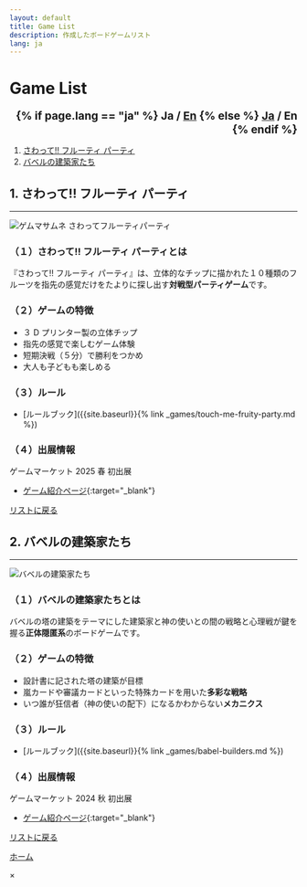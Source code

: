```yaml
---
layout: default
title: Game List
description: 作成したボードゲームリスト
lang: ja
---
```


# **Game List**

<div style="text-align: right; font-size: 1.2rem; font-weight: bold;">
  {% if page.lang == "ja" %}
    <span>Ja / <a href="{{site.baseurl}}{% link game-list-en.md %}">En</a></span>
  {% else %}
    <span><a href="{{site.baseurl}}{% link game-list.md %}">Ja</a> / En</span>
  {% endif %}
</div>

1. [さわって!! フルーティ パーティ](#1-さわって-フルーティ-パーティ)
2. [バベルの建築家たち](#2-バベルの建築家たち)

## **1. さわって!! フルーティ パーティ**

---

<div class="img-container">
  <img src="{{site.baseurl}}/assets/img/ゲムマサムネ_さわってフルーティパーティ_1KB.jpg" alt="ゲムマサムネ さわってフルーティパーティ">
</div>

### **（１）さわって!! フルーティ パーティとは**

『さわって!! フルーティ パーティ』は、立体的なチップに描かれた１０種類のフルーツを指先の感覚だけをたよりに探し出す**対戦型パーティゲーム**です。

### **（２）ゲームの特徴**

- ３ D プリンター製の立体チップ
- 指先の感覚で楽しむゲーム体験
- 短期決戦（５分）で勝利をつかめ
- 大人も子どもも楽しめる

### **（３）ルール**

- [ルールブック]({{site.baseurl}}{% link _games/touch-me-fruity-party.md %})

### **（４）出展情報**

ゲームマーケット 2025 春 初出展

- [ゲーム紹介ページ](https://gamemarket.jp/game/185622/){:target="\_blank"}

[リストに戻る](#game-list)

## **2. バベルの建築家たち**

---

<div class="img-container">
   <img src="{{site.baseurl}}/assets/img/バベルの建築家たち.jpg" alt="バベルの建築家たち">
</div>

### **（１）バベルの建築家たちとは**

バベルの塔の建築をテーマにした建築家と神の使いとの間の戦略と心理戦が鍵を握る**正体隠匿系**のボードゲームです。

### **（２）ゲームの特徴**

- 設計書に記された塔の建築が目標
- 嵐カードや審議カードといった特殊カードを用いた**多彩な戦略**
- いつ誰が狂信者（神の使いの配下）になるかわからない**メカニクス**

### **（３）ルール**

- [ルールブック]({{site.baseurl}}{% link _games/babel-builders.md %})

### **（４）出展情報**

ゲームマーケット 2024 秋 初出展

- [ゲーム紹介ページ](https://gamemarket.jp/game/184202/){:target="\_blank"}

[リストに戻る](#game-list)

[ホーム](./)

<!-- モーダル表示用の要素 -->
<div id="imgModal" class="modal" onclick="closeModal()">
  <span class="close">&times;</span>
  <img class="modal-content" id="modalImage">
</div>

